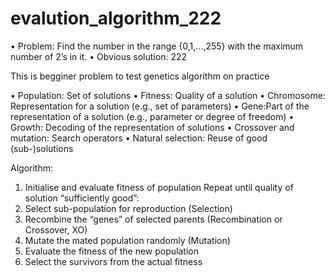 # evalution_algorithm_222
• Problem: Find the number in the range {0,1,...,255} with the maximum number of 2’s in it. • Obvious solution: 222

This is begginer problem to test genetics algorithm on practice 

• Population: Set of solutions
• Fitness: Quality of a solution
• Chromosome: Representation for a solution (e.g., set of
parameters)
• Gene:Part of the representation of a solution (e.g.,
parameter or degree of freedom)
• Growth: Decoding of the representation of solutions
• Crossover and mutation: Search operators
• Natural selection: Reuse of good (sub-)solutions

Algorithm:

1. Initialise and evaluate fitness of population
Repeat until quality of solution “sufficiently good”:
2. Select sub-population for reproduction (Selection)
3. Recombine the “genes” of selected parents
(Recombination or Crossover, XO)
4. Mutate the mated population randomly (Mutation)
5. Evaluate the fitness of the new population
6. Select the survivors from the actual fitness
